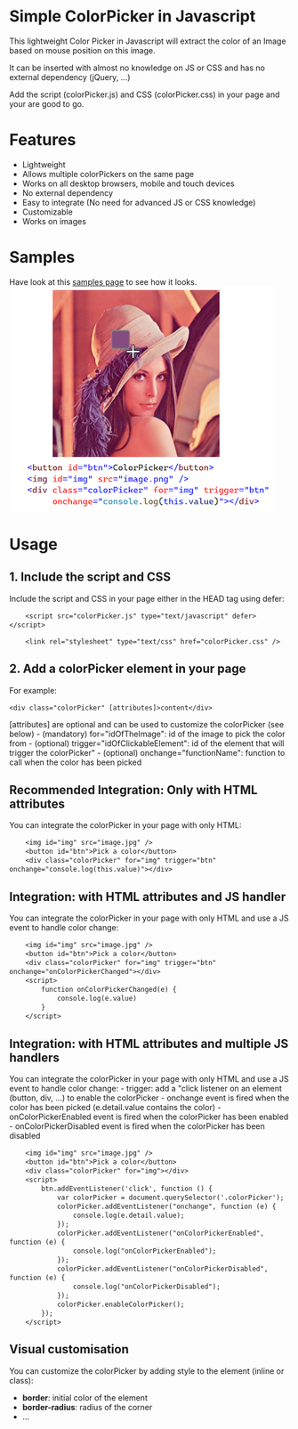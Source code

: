 # Simple ColorPicker in Javascript
This lightweight Color Picker in Javascript will extract the color of an Image based on mouse position on this image.

It can be inserted with almost no knowledge on JS or CSS and has no external dependency (jQuery, ...)

Add the script (colorPicker.js) and CSS (colorPicker.css) in your page and your are good to go.

# Features
- Lightweight
- Allows multiple colorPickers on the same page
- Works on all desktop browsers, mobile and touch devices
- No external dependency
- Easy to integrate (No need for advanced JS or CSS knowledge)
- Customizable
- Works on images

# Samples
Have look at this [samples page](http://vincentguigui.github.io/ColorPickerJS/samples.html) to see how it looks.
![ColorPicker samples!](samples.png)

# Usage

## 1. Include the script and CSS
Include the script and CSS in your page either in the HEAD tag using defer:
```
	<script src="colorPicker.js" type="text/javascript" defer></script>
```
```
    <link rel="stylesheet" type="text/css" href="colorPicker.css" />
```

## 2. Add a colorPicker element in your page

For example:
```
<div class="colorPicker" [attributes]>content</div>
```
[attributes] are optional and can be used to customize the colorPicker (see below)
	- (mandatory) for="idOfTheImage": id of the image to pick the color from
	- (optional) trigger="idOfClickableElement": id of the element that will trigger the colorPicker"
	- (optional) onchange="functionName": function to call when the color has been picked

## Recommended Integration: Only with HTML attributes
You can integrate the colorPicker in your page with only HTML:
```
	<img id="img" src="image.jpg" />
	<button id="btn">Pick a color</button>
	<div class="colorPicker" for="img" trigger="btn" onchange="console.log(this.value)"></div>
```

## Integration: with HTML attributes and JS handler
You can integrate the colorPicker in your page with only HTML and use a JS event to handle color change:
```
	<img id="img" src="image.jpg" />
	<button id="btn">Pick a color</button>
	<div class="colorPicker" for="img" trigger="btn" onchange="onColorPickerChanged"></div>
	<script>
		function onColorPickerChanged(e) {
			console.log(e.value)
		}
	</script>
```


## Integration: with HTML attributes and multiple JS handlers
You can integrate the colorPicker in your page with only HTML and use a JS event to handle color change:
	- trigger: add a "click listener on an element (button, div, ...) to enable the colorPicker
	- onchange event is fired when the color has been picked (e.detail.value contains the color)
	- onColorPickerEnabled event is fired when the colorPicker has been enabled
	- onColorPickerDisabled event is fired when the colorPicker has been disabled
```
	<img id="img" src="image.jpg" />
	<button id="btn">Pick a color</button>
	<div class="colorPicker" for="img"></div>
	<script>
		btn.addEventListener('click', function () {
			var colorPicker = document.querySelector('.colorPicker');
			colorPicker.addEventListener("onchange", function (e) {
				console.log(e.detail.value);
			});
			colorPicker.addEventListener("onColorPickerEnabled", function (e) {
				console.log("onColorPickerEnabled");
			});
			colorPicker.addEventListener("onColorPickerDisabled", function (e) {
				console.log("onColorPickerDisabled");
			});
			colorPicker.enableColorPicker();
		});
	</script>
```


## Visual customisation
You can customize the colorPicker by adding style to the element (inline or class):
- **border**: initial color of the element
- **border-radius**: radius of the corner
- ...

